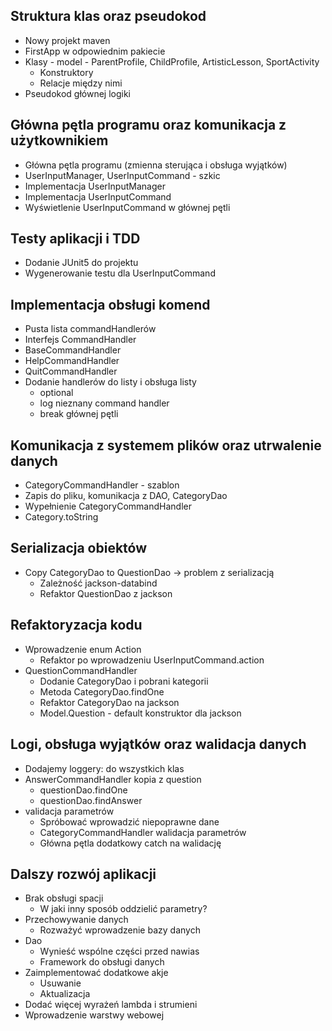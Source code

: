 ## Struktura klas oraz pseudokod
- Nowy projekt maven
- FirstApp w odpowiednim pakiecie
- Klasy - model - ParentProfile, ChildProfile, ArtisticLesson, SportActivity
    - Konstruktory
    - Relacje między nimi
- Pseudokod głównej logiki


## Główna pętla programu oraz komunikacja z użytkownikiem
- Główna pętla programu (zmienna sterująca i obsługa wyjątków)
- UserInputManager, UserInputCommand - szkic
- Implementacja UserInputManager
- Implementacja UserInputCommand
- Wyświetlenie UserInputCommand w głównej pętli

## Testy aplikacji i TDD
- Dodanie JUnit5 do projektu
- Wygenerowanie testu dla UserInputCommand

## Implementacja obsługi komend
- Pusta lista commandHandlerów
- Interfejs CommandHandler
- BaseCommandHandler
- HelpCommandHandler
- QuitCommandHandler
- Dodanie handlerów do listy i obsługa listy
    - optional
    - log nieznany command handler
    - break głównej pętli

## Komunikacja z systemem plików oraz utrwalenie danych
- CategoryCommandHandler - szablon
- Zapis do pliku, komunikacja z DAO, CategoryDao
- Wypełnienie CategoryCommandHandler
- Category.toString

## Serializacja obiektów
- Copy CategoryDao to QuestionDao -> problem z serializacją
    - Zależność jackson-databind
    - Refaktor QuestionDao z jackson

## Refaktoryzacja kodu
- Wprowadzenie enum Action
    - Refaktor po wprowadzeniu UserInputCommand.action
- QuestionCommandHandler
    - Dodanie CategoryDao i pobrani kategorii
    - Metoda CategoryDao.findOne
    - Refaktor CategoryDao na jackson
    - Model.Question - default konstruktor dla jackson

## Logi, obsługa wyjątków oraz walidacja danych
- Dodajemy loggery: do wszystkich klas
- AnswerCommandHandler kopia z question
    - questionDao.findOne
    - questionDao.findAnswer
- validacja parametrów
    - Spróbować wprowadzić niepoprawne dane
    - CategoryCommandHandler walidacja parametrów
    - Główna pętla dodatkowy catch na walidację

## Dalszy rozwój aplikacji
- Brak obsługi spacji
    - W jaki inny sposób oddzielić parametry?
- Przechowywanie danych
    - Rozważyć wprowadzenie bazy danych
- Dao
    - Wynieść wspólne części przed nawias
    - Framework do obsługi danych
- Zaimplementować dodatkowe akje
    - Usuwanie
    - Aktualizacja
- Dodać więcej wyrażeń lambda i strumieni
- Wprowadzenie warstwy webowej
